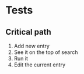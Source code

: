 # Tests

## Critical path

1. Add new entry
2. See it on the top of search
3. Run it
4. Edit the current entry
